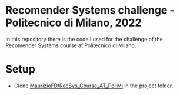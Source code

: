 # Recomender Systems challenge - Politecnico di Milano, 2022
In this repository there is the code I used for the challenge of the Recomender Systems course at Politecnico di Milano.

# Setup
 - Clone [MaurizioFD/RecSys_Course_AT_PoliMi](https://github.com/MaurizioFD/RecSys_Course_AT_PoliMi) in the project folder.